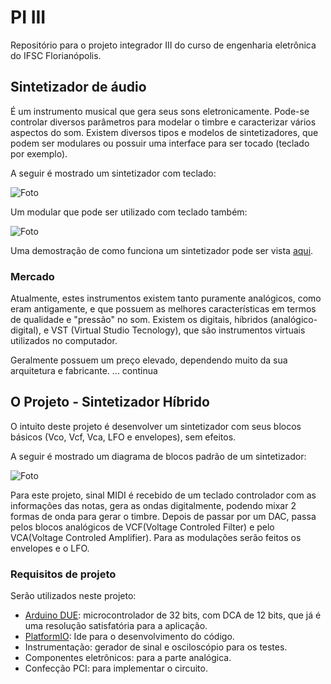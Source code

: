 # PI III
Repositório para o projeto integrador III do curso de engenharia eletrônica do IFSC Florianópolis.

## Sintetizador de áudio

É um instrumento musical que gera seus sons eletronicamente. Pode-se controlar diversos parâmetros para modelar o timbre
e caracterizar vários aspectos do som. Existem diversos tipos e modelos de sintetizadores, que podem ser modulares ou 
possuir uma interface para ser tocado (teclado por exemplo).

A seguir é mostrado um sintetizador com teclado:

![Foto](https://upload.wikimedia.org/wikipedia/commons/3/3e/R.A.Moog_minimoog_2.jpg)

Um modular que pode ser utilizado com teclado também:

![Foto](https://upload.wikimedia.org/wikipedia/commons/e/e6/Moog_Modular_55_img2.jpg)

Uma demostração de como funciona um sintetizador pode ser vista [aqui](https://youtu.be/V_kiqQpiVjE?t=380).

### Mercado

Atualmente, estes instrumentos existem tanto puramente analógicos, como eram antigamente, e que possuem as melhores
características em termos de qualidade e "pressão" no som. Existem os digitais, híbridos (analógico-digital), e VST
 (Virtual Studio Tecnology), que são instrumentos virtuais utilizados no computador.

Geralmente possuem um preço elevado, dependendo muito da sua arquitetura e fabricante. 
... continua

## O Projeto - Sintetizador Híbrido

O intuito deste projeto é desenvolver um sintetizador com seus blocos básicos (Vco, Vcf, Vca, LFO e envelopes), sem efeitos.

A seguir é mostrado um diagrama de blocos padrão de um sintetizador:

![Foto](https://upload.wikimedia.org/wikipedia/commons/8/86/Synthesizer.components.01.png)

Para este projeto, sinal MIDI é recebido de um teclado controlador com as informações das notas, gera as ondas digitalmente, podendo mixar 2 formas de onda para gerar o timbre. Depois de passar por um DAC, passa pelos blocos analógicos de VCF(Voltage Controled Filter) e pelo VCA(Voltage Controled Amplifier). Para as modulações serão feitos os envelopes e o LFO.

### Requisitos de projeto

Serão utilizados neste projeto:

  - [Arduino DUE](https://store.arduino.cc/usa/due): microcontrolador de 32 bits, com DCA de 12 bits, que já é uma resolução satisfatória para a aplicação. 
  - [PlatformIO](https://platformio.org/): Ide para o desenvolvimento do código.
  - Instrumentação: gerador de sinal e osciloscópio para os testes.
  - Componentes eletrônicos: para a parte analógica.
  - Confecção PCI: para implementar o circuito.
 
